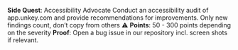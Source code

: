 **Side Quest**: Accessibility Advocate
Conduct an accessibility audit of app.unkey.com and provide recommendations for improvements. Only new findings count, don’t copy from others ⚠️
**Points**: 50 - 300 points depending on the severity
**Proof**: Open a bug issue  in our repository incl. screen shots if relevant.
